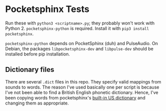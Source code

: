 # Pocketsphinx Tests

Run these with `python3 <scriptname>.py`; they probably won't work with
Python 2. `pocketsphinx-python` is required. Install it with `pip3 install
pocketsphinx`.

`pocketsphinx-python` depends on PocketSphinx (duh) and PulseAudio. On
Debian, the packages `libpocketsphinx-dev` and `libpulse-dev` should be
installed before pip installation.

## Dictionary files

There are several `.dict` files in this repo. They specify valid mappings from sounds to words. The reason I've used basically one per script is because I've not been able to find a British English phonetic dictionary. Hence, I've been copying words from pocketsphinx's [built-in US dictionary][cmudict] and changing them as appropriate.

[cmudict]: https://raw.githubusercontent.com/cmusphinx/pocketsphinx/master/model/en-us/cmudict-en-us.dict
